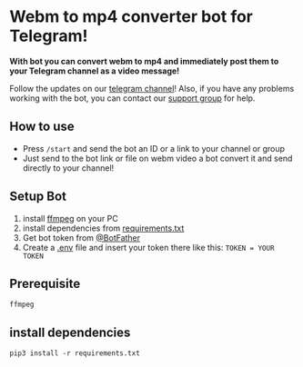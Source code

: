 # Webm to mp4 converter bot for Telegram!
**With bot you can convert webm to mp4 and immediately post them to your Telegram channel as a video message!**

Follow the updates on our [telegram channel](http://github.com)! 
Also, if you have any problems working with the bot, you can contact our [support group](http://github.com) for help.

## How to use
- Press ```/start``` and send the bot an ID or a link to your channel or group
- Just send to the bot link or file on webm video a bot convert it and send directly to your channel!

## Setup Bot
1. install [ffmpeg](https://www.ffmpeg.org/) on your PC
2. install dependencies from [requirements.txt](https://github.com/4knWnG/WEBMtoMP4-TG/blob/4f5519133b4960f9cb10b7004dd34b12b6a0c7b7/requirements.txt)
3. Get bot token from [@BotFather](https://t.me/botfather)
4. Create a [.env]() file and insert your token there like this:
    ```TOKEN = YOUR TOKEN```

## Prerequisite
    ffmpeg

## install dependencies
    pip3 install -r requirements.txt